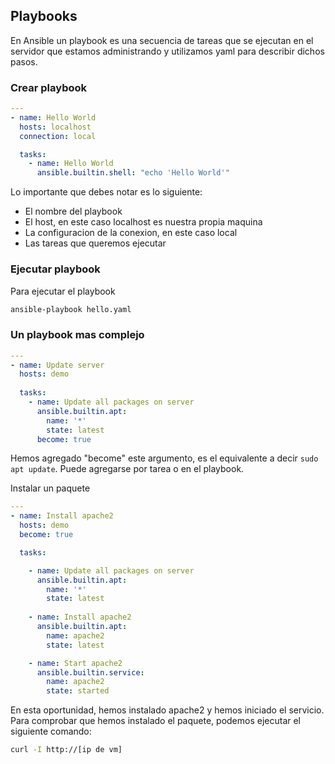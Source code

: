 ## Playbooks

En Ansible un playbook es una secuencia de tareas que se ejecutan en el servidor que estamos administrando y utilizamos yaml para describir dichos pasos.


### Crear playbook 

```yaml
---
- name: Hello World
  hosts: localhost
  connection: local

  tasks:
    - name: Hello World
      ansible.builtin.shell: "echo 'Hello World'"
```
Lo importante que debes notar es lo siguiente:
- El nombre del playbook 
- El host, en este caso localhost es nuestra propia maquina
- La configuracion de la conexion, en este caso local
- Las tareas que queremos ejecutar

### Ejecutar playbook

Para ejecutar el playbook

```bash
ansible-playbook hello.yaml 
```

### Un playbook mas complejo

```yaml
---
- name: Update server 
  hosts: demo 
  
  tasks:
    - name: Update all packages on server
      ansible.builtin.apt:
        name: '*'
        state: latest
      become: true
```

Hemos agregado "become" este argumento, es el equivalente a decir `sudo apt update`. Puede agregarse por tarea o en el playbook.

Instalar un paquete

```yaml
---
- name: Install apache2
  hosts: demo
  become: true

  tasks:

    - name: Update all packages on server
      ansible.builtin.apt:
        name: '*'
        state: latest
    
    - name: Install apache2
      ansible.builtin.apt:
        name: apache2
        state: latest

    - name: Start apache2
      ansible.builtin.service:
        name: apache2
        state: started
```

En esta oportunidad, hemos instalado apache2 y hemos iniciado el servicio. 
Para comprobar que hemos instalado el paquete, podemos ejecutar el siguiente comando:

```bash
curl -I http://[ip de vm]
```

